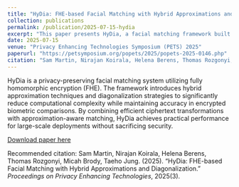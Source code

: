 ```yaml
---
title: "HyDia: FHE-based Facial Matching with Hybrid Approximations and Diagonalization"
collection: publications
permalink: /publication/2025-07-15-hydia
excerpt: "This paper presents HyDia, a facial matching framework built on fully homomorphic encryption that leverages hybrid approximations and diagonalization to achieve efficient and privacy-preserving biometric comparisons."
date: 2025-07-15
venue: "Privacy Enhancing Technologies Symposium (PETS) 2025"
paperurl: "https://petsymposium.org/popets/2025/popets-2025-0146.php"
citation: "Sam Martin, Nirajan Koirala, Helena Berens, Thomas Rozgonyi, Micah Brody, Taeho Jung. (2025). 'HyDia: FHE-based Facial Matching with Hybrid Approximations and Diagonalization.' Proceedings on Privacy Enhancing Technologies, 2025(3)."
---
```


HyDia is a privacy-preserving facial matching system utilizing fully homomorphic encryption (FHE). The framework introduces hybrid approximation techniques and diagonalization strategies to significantly reduce computational complexity while maintaining accuracy in encrypted biometric comparisons. By combining efficient ciphertext transformations with approximation-aware matching, HyDia achieves practical performance for large-scale deployments without sacrificing security.

[Download paper here](https://petsymposium.org/popets/2025/popets-2025-0146.php)

Recommended citation: Sam Martin, Nirajan Koirala, Helena Berens, Thomas Rozgonyi, Micah Brody, Taeho Jung. (2025). “HyDia: FHE-based Facial Matching with Hybrid Approximations and Diagonalization.” *Proceedings on Privacy Enhancing Technologies*, 2025(3).
